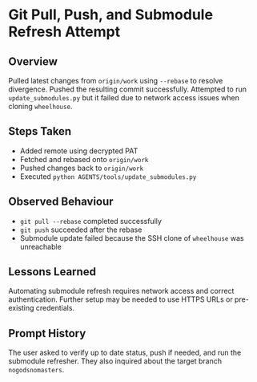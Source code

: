 # Git Pull, Push, and Submodule Refresh Attempt

## Overview
Pulled latest changes from `origin/work` using `--rebase` to resolve divergence. Pushed the resulting commit successfully. Attempted to run `update_submodules.py` but it failed due to network access issues when cloning `wheelhouse`.

## Steps Taken
- Added remote using decrypted PAT
- Fetched and rebased onto `origin/work`
- Pushed changes back to `origin/work`
- Executed `python AGENTS/tools/update_submodules.py`

## Observed Behaviour
- `git pull --rebase` completed successfully
- `git push` succeeded after the rebase
- Submodule update failed because the SSH clone of `wheelhouse` was unreachable

## Lessons Learned
Automating submodule refresh requires network access and correct authentication. Further setup may be needed to use HTTPS URLs or pre-existing credentials.

## Prompt History
The user asked to verify up to date status, push if needed, and run the submodule refresher. They also inquired about the target branch `nogodsnomasters`.
